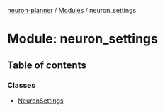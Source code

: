 [neuron-planner](../README.md) / [Modules](../modules.md) / neuron\_settings

# Module: neuron\_settings

## Table of contents

### Classes

- [NeuronSettings](../classes/neuron_settings.NeuronSettings.md)
